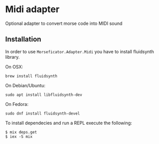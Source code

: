 # Midi adapter

Optional adapter to convert morse code into MIDI sound

## Installation

In order to use `Morseficator.Adapter.Midi` you have to install fluidsynth library.

On OSX: 
```
brew install fluidsynth
```

On Debian/Ubuntu:
```
sudo apt install libfluidsynth-dev
```

On Fedora:
```
sudo dnf install fluidsynth-devel
```

To install dependecies and run a REPL execute the following:
```
$ mix deps.get
$ iex -S mix
```